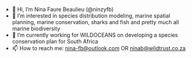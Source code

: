 - 👋 Hi, I’m Nina Faure Beaulieu (@ninzyfb)
- 👀 I’m interested in species distribution modeling, marine spatial planning, marine conservation, sharks and fish and pretty much all marine biodiversity
- 🌱 I’m currently working for WILDOCEANS on developing a species conservation plan for South Africa 
- 📫 How to reach me: nina-fb@outlook.com OR ninab@wildtrust.co.za

<!---
ninzyfb/ninzyfb is a ✨ special ✨ repository because its `README.md` (this file) appears on your GitHub profile.
You can click the Preview link to take a look at your changes.
--->
